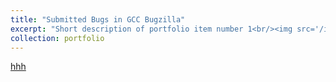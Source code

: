 ```yaml
---
title: "Submitted Bugs in GCC Bugzilla" 
excerpt: "Short description of portfolio item number 1<br/><img src='/images/500x300.png'>"
collection: portfolio
---
```


<a href="https://www.tuhaoxin.cn">hhh</a>
